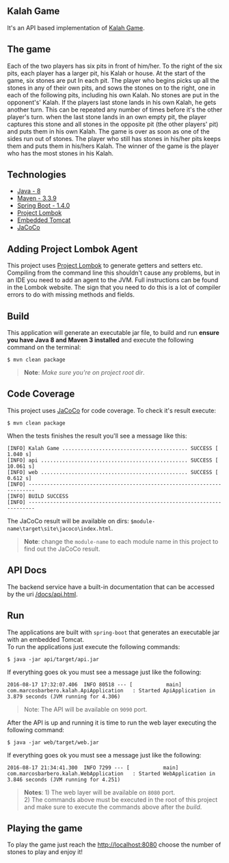 Kalah Game
---
It's an API based implementation of [Kalah Game](https://en.wikipedia.org/wiki/Kalah).

The game
---
Each of the two players has six pits in front of him/her. To the right of the six pits, each player
has a larger pit, his Kalah or house. At the start of the game, six stones are put In each pit.
The player who begins picks up all the stones in any of their own pits, and sows the stones on to
the right, one in each of the following pits, including his own Kalah. No stones are put in the
opponent's' Kalah. If the players last stone lands in his own Kalah, he gets another turn. This can
be repeated any number of times before it's the other player's turn.
when the last stone lands in an own empty pit, the player captures this stone and all stones in
the opposite pit (the other players' pit) and puts them in his own Kalah.
The game is over as soon as one of the sides run out of stones. The player who still has stones
in his/her pits keeps them and puts them in his/hers Kalah. The winner of the game is the player
who has the most stones in his Kalah.

Technologies
---

   - [Java - 8](http://www.oracle.com/technetwork/pt/java/javase/downloads/jdk8-downloads-2133151.html)
   - [Maven - 3.3.9](https://maven.apache.org/download.cgi)
   - [Spring Boot - 1.4.0](http://projects.spring.io/spring-boot/)
   - [Project Lombok](https://projectlombok.org/)
   - [Embedded Tomcat](http://tomcat.apache.org/)
   - [JaCoCo](http://www.eclemma.org/jacoco/)
  
Adding Project Lombok Agent
---

This project uses [Project Lombok](http://projectlombok.org/features/index.html)
to generate getters and setters etc. Compiling from the command line this
shouldn't cause any problems, but in an IDE you need to add an agent
to the JVM. Full instructions can be found in the Lombok website. The
sign that you need to do this is a lot of compiler errors to do with
missing methods and fields.    
 
Build
---
This application will generate an executable jar file, to build and run **ensure you have Java 8 and Maven 3 installed** 
and execute the following command on the terminal:

```
$ mvn clean package
```

>**Note**: *Make sure you're on project root dir*.

Code Coverage
---
This project uses [JaCoCo](http://www.eclemma.org/jacoco/) for code coverage. To check it's result execute:

```
$ mvn clean package
```

When the tests finishes the result you'll see a message like this:
```
[INFO] Kalah Game ......................................... SUCCESS [  1.040 s]
[INFO] api ................................................ SUCCESS [ 10.061 s]
[INFO] web ................................................ SUCCESS [  0.612 s]
[INFO] ------------------------------------------------------------------------
[INFO] BUILD SUCCESS
[INFO] ------------------------------------------------------------------------
```

The JaCoCo result will be available on dirs: `$module-name\target\site\jacoco\index.html`.

>**Note**: change the `module-name` to each module name in this project to find out the JaCoCo result.

API Docs
---
The backend service have a built-in documentation that can be accessed by the uri [/docs/api.html](http://localhost:9090/docs/api.html).  

Run
---
The applications are built with `spring-boot` that generates an executable jar with an embedded Tomcat.  
To run the applications just execute the following commands:  

```
$ java -jar api/target/api.jar
```

If everything goes ok you must see a message just like the following:

```
2016-08-17 17:32:07.406  INFO 80518 --- [           main] com.marcosbarbero.kalah.ApiApplication   : Started ApiApplication in 3.879 seconds (JVM running for 4.306)
```

>Note: The API will be available on `9090` port.  

After the API is up and running it is time to run the web layer executing the following command:
```
$ java -jar web/target/web.jar
```

If everything goes ok you must see a message just like the following:
```
2016-08-17 21:34:41.300  INFO 7299 --- [           main] com.marcosbarbero.kalah.WebApplication   : Started WebApplication in 3.846 seconds (JVM running for 4.251)
```

>**Notes**: 1) The web layer will be available on `8080` port.  
>2) The commands above must be executed in the root of this project and make sure to execute the commands above after the *build*.

Playing the game
---
To play the game just reach the [http://localhost:8080](http://localhost:8080) choose the number of stones to play
 and enjoy it!